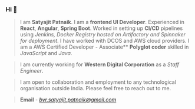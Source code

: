 ### Hi 👋

> I am **Satyajit Patnaik**.
I am a **frontend UI Developer**.
Experienced in **React**, **Angular**, **Spring Boot**.
Worked in setting up **CI/CD** pipelines using *Jenkins, Docker Registry hosted on Artifactory and Spinnaker for deployment*.
I have worked with DCOS and AWS cloud providers.
I am a AWS Certified Developer - Associate**
**Polyglot coder** skilled in *JavaScript* and *Java*.

> I am currently working for **Western Digital Corporation** as a *Staff Engineer*.

> I am open to collaboration and employment to any technological organisation outside India.
Please feel free to reach out to me.

> **Email** - *bvr.satyajit.patnaik@gmail.com*
